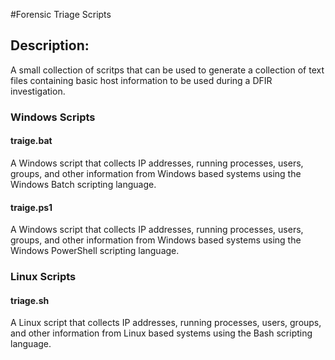 #Forensic Triage Scripts
## Description:
A small collection of scritps that can be used to generate a collection of text files containing basic host information to be used during a DFIR investigation.

### Windows Scripts
#### traige.bat
A Windows script that collects IP addresses, running processes, users, groups, and other information from Windows based systems using the Windows Batch scripting language.

#### traige.ps1
A Windows script that collects IP addresses, running processes, users, groups, and other information from Windows based systems using the Windows PowerShell scripting language.

### Linux Scripts
#### triage.sh
A Linux script that collects IP addresses, running processes, users, groups, and other information from Linux based systems using the Bash scripting language.